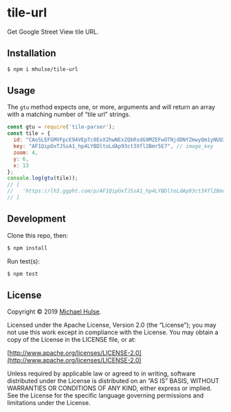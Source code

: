 # tile-url

Get Google Street View tile URL.

## Installation

```bash
$ npm i mhulse/tile-url
```

## Usage

The `gtu` method expects one, or more, arguments and will return an array with a matching number of “tile url” strings.

```js
const gtu = require('tile-parser');
const tile = {
  id: "CAoSLEFGMVFpcE94VEpTc0ExX2hwNExZQkRsdG9MZEFwOTNjdDNYZmwyQm1yNUU3",
  key: "AF1QipOxTJSsA1_hp4LYBDltoLdAp93ct3Xfl2Bmr5E7", // image_key
  zoom: 4,
  y: 6,
  x: 13
};
console.log(gtu(tile));
// [
//   'https://lh3.ggpht.com/p/AF1QipOxTJSsA1_hp4LYBDltoLdAp93ct3Xfl2Bmr5E7=x13-y6-z4'
// ]
```

## Development

Clone this repo, then:

```bash
$ npm install
```

Run test(s):

```bash
$ npm test
```

## License

Copyright © 2019 [Michael Hulse](http://mky.io).

Licensed under the Apache License, Version 2.0 (the “License”); you may not use this work except in compliance with the License. You may obtain a copy of the License in the LICENSE file, or at:

[http://www.apache.org/licenses/LICENSE-2.0](http://www.apache.org/licenses/LICENSE-2.0)

Unless required by applicable law or agreed to in writing, software distributed under the License is distributed on an “AS IS” BASIS, WITHOUT WARRANTIES OR CONDITIONS OF ANY KIND, either express or implied. See the License for the specific language governing permissions and limitations under the License.
